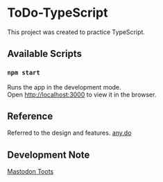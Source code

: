 # ToDo-TypeScript

This project was created to practice TypeScript.

## Available Scripts

### `npm start`

Runs the app in the development mode.\
Open [http://localhost:3000](http://localhost:3000) to view it in the browser.

## Reference

Referred to the design and features. [any.do](https://www.any.do/)

## Development Note
[Mastodon Toots](https://mastodon.xyz/@sato1108ss/110312168453448048)

